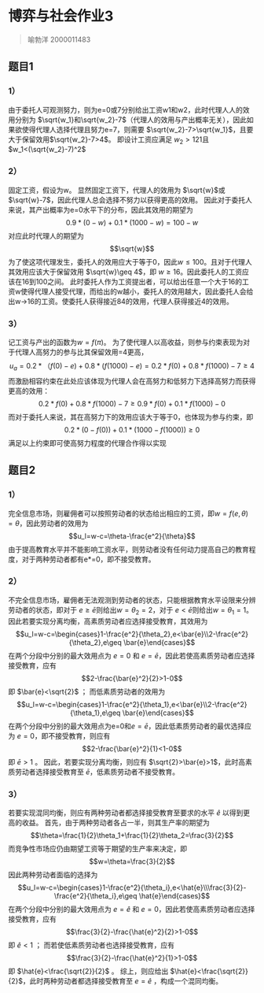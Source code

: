 # 博弈与社会作业3
>喻勃洋 2000011483

## 题目1
### 1）
由于委托人可观测努力，则为e=0或7分别给出工资w1和w2，此时代理人人的效用分别为 $\sqrt{w_1}和\sqrt{w_2}-7$（代理人的效用与产出概率无关），因此如果欲使得代理人选择代理且努力e=7，则需要 $\sqrt{w_2}-7>\sqrt{w_1}$，且要大于保留效用$\sqrt{w_2}-7>4$。
即设计工资应满足 $w_2>121$且 $w_1<(\sqrt{w_2}-7)^2$

### 2）
固定工资，假设为w。
显然固定工资下，代理人的效用为 $\sqrt{w}$或 $\sqrt{w}-7$，因此代理人总会选择不努力以获得更高的效用。
因此对于委托人来说，其产出概率为e=0水平下的分布，因此其效用的期望为 $$0.9*(0-w)+0.1*(1000-w)=100-w$$ 对应此时代理人的期望为$$\sqrt{w}$$为了使这项代理发生，委托人的效用应大于等于0，因此$w\leq100$。且对于代理人其效用应该大于保留效用 $\sqrt{w}\geq 4$，即 $w\geq16$。因此委托人的工资应该在16到100之间。
此时委托人作为工资提出者，可以给出任意一个大于16的工资w使得代理人接受代理，而给出的w越小，委托人的效用越大，因此委托人会给出w->16的工资。使委托人获得接近84的效用，代理人获得接近4的效用。

### 3）
记工资与产出的函数为$w=f(\pi)$。
为了使代理人以高收益，则参与约束表现为对于代理人高努力的参与比其保留效用=4更高，$$u_a=0.2*（f(0)-e)+0.8*(f(1000)-e)=0.2*f(0)+0.8*f(1000)-7 \geq 4$$ 而激励相容约束在此处应该体现为代理人会在高努力和低努力下选择高努力而获得更高的效用：$$0.2*f(0)+0.8*f(1000)-7 \geq 0.9*f(0)+0.1*f(1000)-0$$
而对于委托人来说，其在高努力下的效用应该大于等于0，也体现为参与约束，即$$0.2*(0-f(0))+0.1*(1000-f(1000)) \geq 0$$满足以上约束即可使高努力程度的代理合作得以实现


## 题目2
### 1）
完全信息市场，则雇佣者可以按照劳动者的状态给出相应的工资，即$w=f(e,\theta)=\theta$，因此劳动者的效用为 $$u_l=w-c=\theta-\frac{e^2}{\theta}$$ 由于提高教育水平并不能影响工资水平，则劳动者没有任何动力提高自己的教育程度，对于两种劳动者都有e*=0，即不接受教育。

### 2）
不完全信息市场，雇佣者无法观测到劳动者的状态，只能根据教育水平设限来分辨劳动者的状态，即对于 $e\geq \bar{e}$则给出$w=\theta_2=2$，对于 $e<\bar{e}$则给出$w=\theta_1=1$。因此若要实现分离均衡，高素质劳动者应选择接受教育，其效用为 $$u_l=w-c=\begin{cases}1-\frac{e^2}{\theta_2},e<\bar{e}\\2-\frac{e^2}{\theta_2},e\geq \bar{e}\end{cases}$$  在两个分段中分别的最大效用点为 $e=0$ 和 $e=\bar{e}$，因此若使高素质劳动者应选择接受教育，应有 $$2-\frac{\bar{e}^2}{2}>1-0$$ 即 $\bar{e}<\sqrt{2}$ ；
而低素质劳动者的效用为 $$u_l=w-c=\begin{cases}1-\frac{e^2}{\theta_1},e<\bar{e}\\2-\frac{e^2}{\theta_1},e\geq \bar{e}\end{cases}$$ 在两个分段中分别的最大效用点为e=0和$e=\bar{e}$，因此低素质劳动者的最优选择应为 $e=0$，即不接受教育，则应有 $$2-\frac{\bar{e}^2}{1}<1-0$$ 即 $\bar{e}>1$ 。
因此，若要实现分离均衡，则应有 $\sqrt{2}>\bar{e}>1$，此时高素质劳动者选择接受教育至 $\bar{e}$，低素质劳动者不接受教育。

### 3）
若要实现混同均衡，则应有两种劳动者都选择接受教育至要求的水平 $\hat{e}$ 以得到更高的收益。
首先，由于两种劳动者各占一半，则其生产率的期望为 $$\theta=\frac{1}{2}\theta_1+\frac{1}{2}\theta_2=\frac{3}{2}$$ 而竞争性市场应仍由期望工资等于期望的生产率来决定，即 $$w=\theta=\frac{3}{2}$$ 因此两种劳动者面临的选择为 $$u_l=w-c=\begin{cases}1-\frac{e^2}{\theta_i},e<\hat{e}\\\frac{3}{2}-\frac{e^2}{\theta_i},e\geq \hat{e}\end{cases}$$
在两个分段中分别的最大效用点为 $e=\hat{e}$ 和 $e=0$，因此若使高素质劳动者应选择接受教育，应有 $$\frac{3}{2}-\frac{\hat{e}^2}{2}>1-0$$ 即 $\hat{e}<1$ ；
而若使低素质劳动者也选择接受教育，应有 $$\frac{3}{2}-\frac{\hat{e}^2}{1}>1-0$$ 即 $\hat{e}<\frac{\sqrt{2}}{2}$ 。
综上，则应给出 $\hat{e}<\frac{\sqrt{2}}{2}$，此时两种劳动者都选择接受教育至 $e=\hat{e}$ ，构成一个混同均衡。
